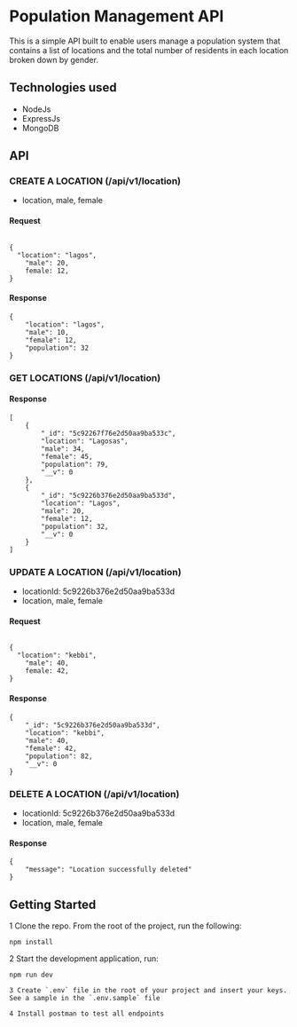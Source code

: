 # Population Management API

This is a simple API built to enable users manage a population system that contains a list of locations and the total number of residents in each location broken down by gender.



## Technologies used
+ NodeJs
+ ExpressJs
+ MongoDB



## API

### CREATE A LOCATION (/api/v1/location)

- location, male, female

#### Request
```

{
  "location": "lagos",
    "male": 20,
    female: 12,
}
```

#### Response

```
{
    "location": "lagos",
    "male": 10,
    "female": 12,
    "population": 32
}
```



### GET LOCATIONS (/api/v1/location)


#### Response
```
[
    {
        "_id": "5c92267f76e2d50aa9ba533c",
        "location": "Lagosas",
        "male": 34,
        "female": 45,
        "population": 79,
        "__v": 0
    },
    {
        "_id": "5c9226b376e2d50aa9ba533d",
        "location": "Lagos",
        "male": 20,
        "female": 12,
        "population": 32,
        "__v": 0
    }
]
```


### UPDATE A LOCATION (/api/v1/location)

- locationId: 5c9226b376e2d50aa9ba533d
- location, male, female

#### Request
```

{
  "location": "kebbi",
    "male": 40,
    female: 42,
}
```

#### Response

```
{
    "_id": "5c9226b376e2d50aa9ba533d",
    "location": "kebbi",
    "male": 40,
    "female": 42,
    "population": 82,
    "__v": 0
}
```


### DELETE A LOCATION (/api/v1/location)

- locationId: 5c9226b376e2d50aa9ba533d
- location, male, female



#### Response

```
{
    "message": "Location successfully deleted"
}
```

## Getting Started
1 Clone the repo. From the root of the project, run the following:
```
npm install
```
2 Start the development application, run:
```
npm run dev

3 Create `.env` file in the root of your project and insert your keys. See a sample in the `.env.sample` file

4 Install postman to test all endpoints


